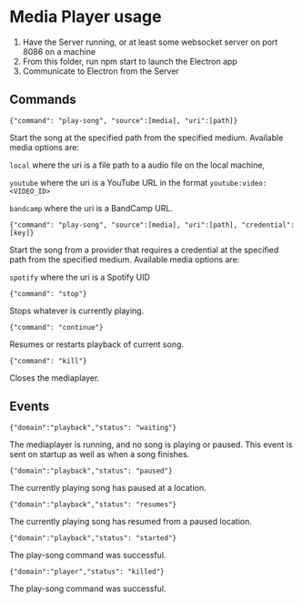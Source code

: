 # Media Player usage
1. Have the Server running, or at least some websocket server on port 8086 on a machine
2. From this folder, run npm start to launch the Electron app
3. Communicate to Electron from the Server

## Commands

```
{"command": "play-song", "source":[media], "uri":[path]}
```
Start the song at the specified path from the specified medium. Available media options are: 

```local``` where the uri is a file path to a audio file on the local machine,

```youtube``` where the uri is a YouTube URL in the format `youtube:video:<VIDEO_ID>`

```bandcamp``` where the uri is a BandCamp URL.

```
{"command": "play-song", "source":[media], "uri":[path], "credential":[key]}
```
Start the song from a provider that requires a credential at the specified path from the specified medium. Available media options are: 

```spotify``` where the uri is a Spotify UID

```
{"command": "stop"}
```
Stops whatever is currently playing.

```
{"command": "continue"}
```
Resumes or restarts playback of current song.
```
{"command": "kill"}
```
Closes the mediaplayer.

## Events

```
{"domain":"playback","status": "waiting"}
```
The mediaplayer is running, and no song is playing or paused. This event is sent on startup as well as when a song finishes. 

```
{"domain":"playback","status": "paused"}
```
The currently playing song has paused at a location.

```
{"domain":"playback","status": "resumes"}
```
The currently playing song has resumed from a paused location.

```
{"domain":"playback","status": "started"}
```
The play-song command was successful.

```
{"domain":"player","status": "killed"}
```
The play-song command was successful.
